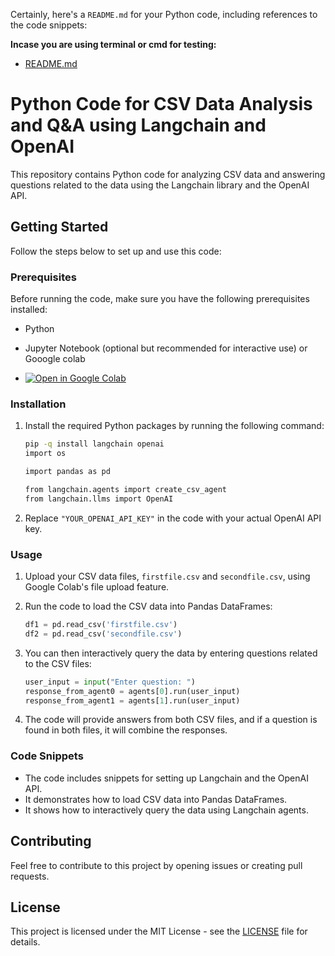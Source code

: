 Certainly, here's a `README.md` for your Python code, including references to the code snippets:

**Incase you are using terminal or cmd for testing:**

- [README.md](https://github.com/Pragadeesh-KMS/csvbot/blob/main/README.md)


# Python Code for CSV Data Analysis and Q&A using Langchain and OpenAI

This repository contains Python code for analyzing CSV data and answering questions related to the data using the Langchain library and the OpenAI API.

## Getting Started

Follow the steps below to set up and use this code:

### Prerequisites

Before running the code, make sure you have the following prerequisites installed:

- Python
- Jupyter Notebook (optional but recommended for interactive use) or Gooogle colab

- [![Open in Google Colab](https://colab.research.google.com/assets/colab-badge.svg)](https://colab.research.google.com/drive/16tCivijJ2n6xqwuyYnv3_lIeybGJeCTX?usp=sharing)

### Installation

1. Install the required Python packages by running the following command:

   ```bash
   pip -q install langchain openai
   import os
   ```
   
   ```bash
   import pandas as pd
   ```
   
   ```bash
   from langchain.agents import create_csv_agent
   from langchain.llms import OpenAI
   ```
1. Replace `"YOUR_OPENAI_API_KEY"` in the code with your actual OpenAI API key.

### Usage

1. Upload your CSV data files, `firstfile.csv` and `secondfile.csv`, using Google Colab's file upload feature.


3. Run the code to load the CSV data into Pandas DataFrames:

   ```python
   df1 = pd.read_csv('firstfile.csv')
   df2 = pd.read_csv('secondfile.csv')
   ```

4. You can then interactively query the data by entering questions related to the CSV files:

   ```python
   user_input = input("Enter question: ")
   response_from_agent0 = agents[0].run(user_input)
   response_from_agent1 = agents[1].run(user_input)
   ```

5. The code will provide answers from both CSV files, and if a question is found in both files, it will combine the responses.

### Code Snippets

- The code includes snippets for setting up Langchain and the OpenAI API.
- It demonstrates how to load CSV data into Pandas DataFrames.
- It shows how to interactively query the data using Langchain agents.

## Contributing

Feel free to contribute to this project by opening issues or creating pull requests.

## License

This project is licensed under the MIT License - see the [LICENSE](LICENSE) file for details.
